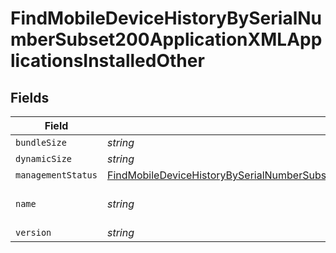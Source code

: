 # FindMobileDeviceHistoryBySerialNumberSubset200ApplicationXMLApplicationsInstalledOther


## Fields

| Field                                                                                                                                                                                                                                       | Type                                                                                                                                                                                                                                        | Required                                                                                                                                                                                                                                    | Description                                                                                                                                                                                                                                 | Example                                                                                                                                                                                                                                     |
| ------------------------------------------------------------------------------------------------------------------------------------------------------------------------------------------------------------------------------------------- | ------------------------------------------------------------------------------------------------------------------------------------------------------------------------------------------------------------------------------------------- | ------------------------------------------------------------------------------------------------------------------------------------------------------------------------------------------------------------------------------------------- | ------------------------------------------------------------------------------------------------------------------------------------------------------------------------------------------------------------------------------------------- | ------------------------------------------------------------------------------------------------------------------------------------------------------------------------------------------------------------------------------------------- |
| `bundleSize`                                                                                                                                                                                                                                | *string*                                                                                                                                                                                                                                    | :heavy_minus_sign:                                                                                                                                                                                                                          | N/A                                                                                                                                                                                                                                         | 3 MB                                                                                                                                                                                                                                        |
| `dynamicSize`                                                                                                                                                                                                                               | *string*                                                                                                                                                                                                                                    | :heavy_minus_sign:                                                                                                                                                                                                                          | N/A                                                                                                                                                                                                                                         | 12 KB                                                                                                                                                                                                                                       |
| `managementStatus`                                                                                                                                                                                                                          | [FindMobileDeviceHistoryBySerialNumberSubset200ApplicationXMLApplicationsInstalledOtherManagementStatus](../../models/operations/findmobiledevicehistorybyserialnumbersubset200applicationxmlapplicationsinstalledothermanagementstatus.md) | :heavy_minus_sign:                                                                                                                                                                                                                          | N/A                                                                                                                                                                                                                                         |                                                                                                                                                                                                                                             |
| `name`                                                                                                                                                                                                                                      | *string*                                                                                                                                                                                                                                    | :heavy_minus_sign:                                                                                                                                                                                                                          | N/A                                                                                                                                                                                                                                         | Self Service Mobile                                                                                                                                                                                                                         |
| `version`                                                                                                                                                                                                                                   | *string*                                                                                                                                                                                                                                    | :heavy_minus_sign:                                                                                                                                                                                                                          | N/A                                                                                                                                                                                                                                         | 10.1.1                                                                                                                                                                                                                                      |